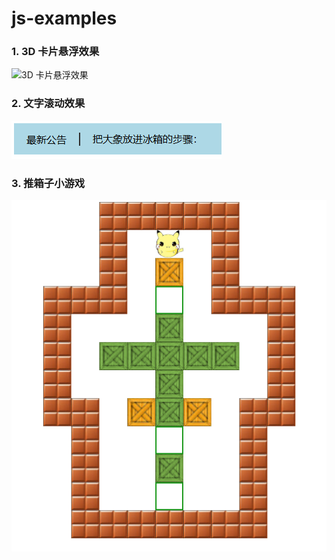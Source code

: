 # js-examples

### 1. 3D 卡片悬浮效果

![3D 卡片悬浮效果](./imgs/3D卡片悬浮效果.gif)

### 2. 文字滚动效果

![文字滚动效果](./imgs/文字滚动效果.gif)

### 3. 推箱子小游戏

![推箱子小游戏](./imgs/推箱子小游戏.png)

